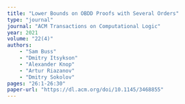 ```yaml
---
title: "Lower Bounds on OBDD Proofs with Several Orders"
type: "journal"
journal: "ACM Transactions on Computational Logic"
year: 2021
volume: "22(4)"
authors:   
    - "Sam Buss"
    - "Dmitry Itsykson"
    - "Alexander Knop"
    - "Artur Riazanov"
    - "Dmitry Sokolov"
pages: "26:1-26:30"
paper-url: "https://dl.acm.org/doi/10.1145/3468855"
---
```

